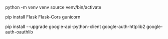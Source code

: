 python -m venv venv
source venv/bin/activate

pip install Flask Flask-Cors gunicorn

pip install --upgrade google-api-python-client google-auth-httplib2 google-auth-oauthlib
